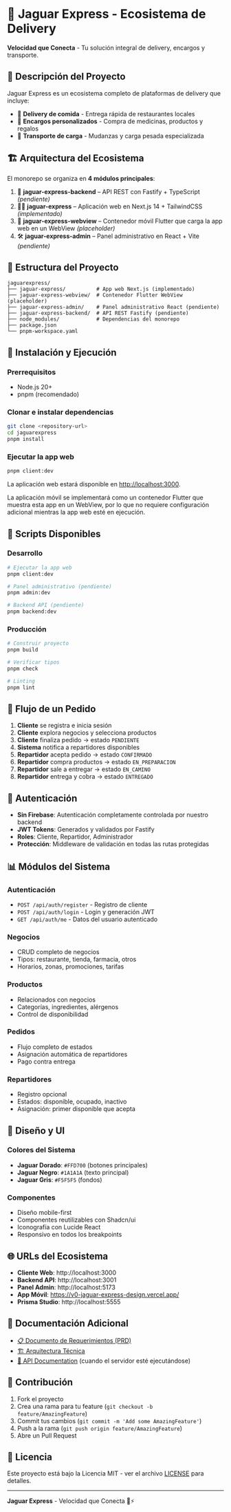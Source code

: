 # 🐆 Jaguar Express - Ecosistema de Delivery

**Velocidad que Conecta** - Tu solución integral de delivery, encargos y transporte.

## 🌟 Descripción del Proyecto

Jaguar Express es un ecosistema completo de plataformas de delivery que incluye:

- 🛵 **Delivery de comida** - Entrega rápida de restaurantes locales
- 🛒 **Encargos personalizados** - Compra de medicinas, productos y regalos
- 🚚 **Transporte de carga** - Mudanzas y carga pesada especializada

## 🏗️ Arquitectura del Ecosistema

El monorepo se organiza en **4 módulos principales**:

1. 🔧 **jaguar-express-backend** – API REST con Fastify + TypeScript *(pendiente)*  
2. 🧑‍💻 **jaguar-express** – Aplicación web en Next.js 14 + TailwindCSS *(implementado)*  
3. 📱 **jaguar-express-webview** – Contenedor móvil Flutter que carga la app web en un WebView *(placeholder)*  
4. 🛠️ **jaguar-express-admin** – Panel administrativo en React + Vite *(pendiente)*

## 📁 Estructura del Proyecto

```
jaguarexpress/
├── jaguar-express/          # App web Next.js (implementado)
├── jaguar-express-webview/  # Contenedor Flutter WebView (placeholder)
├── jaguar-express-admin/    # Panel administrativo React (pendiente)
├── jaguar-express-backend/  # API REST Fastify (pendiente)
├── node_modules/            # Dependencias del monorepo
├── package.json
└── pnpm-workspace.yaml
```

## 🚀 Instalación y Ejecución

### Prerrequisitos
- Node.js 20+
- pnpm (recomendado)

### Clonar e instalar dependencias
```bash
git clone <repository-url>
cd jaguarexpress
pnpm install
```

### Ejecutar la app web
```bash
pnpm client:dev
```
La aplicación web estará disponible en [http://localhost:3000](http://localhost:3000).

La aplicación móvil se implementará como un contenedor Flutter que muestra esta app en un WebView, por lo que no requiere configuración adicional mientras la app web esté en ejecución.

## 🎯 Scripts Disponibles

### Desarrollo
```bash
# Ejecutar la app web
pnpm client:dev

# Panel administrativo (pendiente)
pnpm admin:dev

# Backend API (pendiente)
pnpm backend:dev
```

### Producción
```bash
# Construir proyecto
pnpm build

# Verificar tipos
pnpm check

# Linting
pnpm lint
```

## 🔄 Flujo de un Pedido

1. **Cliente** se registra e inicia sesión
2. **Cliente** explora negocios y selecciona productos
3. **Cliente** finaliza pedido → estado `PENDIENTE`
4. **Sistema** notifica a repartidores disponibles
5. **Repartidor** acepta pedido → estado `CONFIRMADO`
6. **Repartidor** compra productos → estado `EN_PREPARACION`
7. **Repartidor** sale a entregar → estado `EN_CAMINO`
8. **Repartidor** entrega y cobra → estado `ENTREGADO`

## 🔐 Autenticación

- **Sin Firebase**: Autenticación completamente controlada por nuestro backend
- **JWT Tokens**: Generados y validados por Fastify
- **Roles**: Cliente, Repartidor, Administrador
- **Protección**: Middleware de validación en todas las rutas protegidas

## 📊 Módulos del Sistema

### Autenticación
- `POST /api/auth/register` - Registro de cliente
- `POST /api/auth/login` - Login y generación JWT
- `GET /api/auth/me` - Datos del usuario autenticado

### Negocios
- CRUD completo de negocios
- Tipos: restaurante, tienda, farmacia, otros
- Horarios, zonas, promociones, tarifas

### Productos
- Relacionados con negocios
- Categorías, ingredientes, alérgenos
- Control de disponibilidad

### Pedidos
- Flujo completo de estados
- Asignación automática de repartidores
- Pago contra entrega

### Repartidores
- Registro opcional
- Estados: disponible, ocupado, inactivo
- Asignación: primer disponible que acepta

## 🎨 Diseño y UI

### Colores del Sistema
- **Jaguar Dorado**: `#FFD700` (botones principales)
- **Jaguar Negro**: `#1A1A1A` (texto principal)
- **Jaguar Gris**: `#F5F5F5` (fondos)

### Componentes
- Diseño mobile-first
- Componentes reutilizables con Shadcn/ui
- Iconografía con Lucide React
- Responsivo en todos los breakpoints

## 🌐 URLs del Ecosistema

- **Cliente Web**: http://localhost:3000
- **Backend API**: http://localhost:3001
- **Panel Admin**: http://localhost:5173
- **App Móvil**: https://v0-jaguar-express-design.vercel.app/
- **Prisma Studio**: http://localhost:5555

## 📝 Documentación Adicional

- [📋 Documento de Requerimientos (PRD)](.trae/documents/jaguar-express-prd.md)
- [🏗️ Arquitectura Técnica](.trae/documents/jaguar-express-arquitectura-tecnica.md)
- [🔗 API Documentation](http://localhost:3001/docs) (cuando el servidor esté ejecutándose)

## 🤝 Contribución

1. Fork el proyecto
2. Crea una rama para tu feature (`git checkout -b feature/AmazingFeature`)
3. Commit tus cambios (`git commit -m 'Add some AmazingFeature'`)
4. Push a la rama (`git push origin feature/AmazingFeature`)
5. Abre un Pull Request

## 📄 Licencia

Este proyecto está bajo la Licencia MIT - ver el archivo [LICENSE](LICENSE) para detalles.

---

**Jaguar Express** - Velocidad que Conecta 🐆⚡
